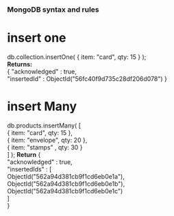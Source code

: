### MongoDB syntax and rules

# insert one
db.collection.insertOne( { item: "card", qty: 15 } );  
**Returns:**  
{
   "acknowledged" : true,  
   "insertedId" : ObjectId("56fc40f9d735c28df206d078")
}

# insert Many
   db.products.insertMany( [  
      { item: "card", qty: 15 },  
      { item: "envelope", qty: 20 },  
      { item: "stamps" , qty: 30 }  
   ] );
**Return** 
{  
   "acknowledged" : true,  
   "insertedIds" : [  
      ObjectId("562a94d381cb9f1cd6eb0e1a"),  
      ObjectId("562a94d381cb9f1cd6eb0e1b"),  
      ObjectId("562a94d381cb9f1cd6eb0e1c")  
   ]  
}  
   

